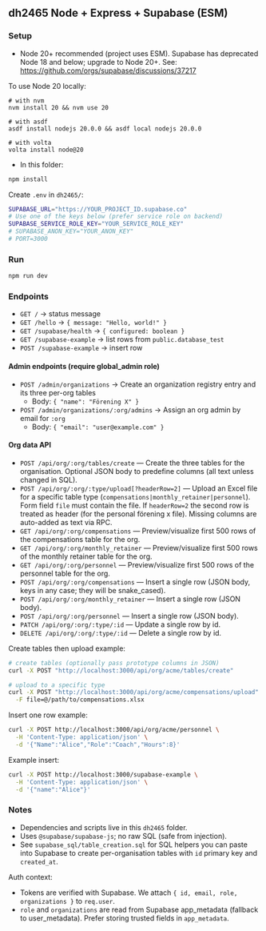 ## dh2465 Node + Express + Supabase (ESM)

### Setup
- Node 20+ recommended (project uses ESM). Supabase has deprecated Node 18 and below; upgrade to Node 20+.
  See: https://github.com/orgs/supabase/discussions/37217

To use Node 20 locally:

```
# with nvm
nvm install 20 && nvm use 20

# with asdf
asdf install nodejs 20.0.0 && asdf local nodejs 20.0.0

# with volta
volta install node@20
```
- In this folder:

```bash
npm install
```

Create `.env` in `dh2465/`:

```bash
SUPABASE_URL="https://YOUR_PROJECT_ID.supabase.co"
# Use one of the keys below (prefer service role on backend)
SUPABASE_SERVICE_ROLE_KEY="YOUR_SERVICE_ROLE_KEY"
# SUPABASE_ANON_KEY="YOUR_ANON_KEY"
# PORT=3000
```

### Run

```bash
npm run dev
```

### Endpoints
- `GET /` → status message
- `GET /hello` → `{ message: "Hello, world!" }`
- `GET /supabase/health` → `{ configured: boolean }`
- `GET /supabase-example` → list rows from `public.database_test`
- `POST /supabase-example` → insert row

#### Admin endpoints (require global_admin role)
- `POST /admin/organizations` → Create an organization registry entry and its three per-org tables
  - Body: `{ "name": "Förening X" }`
- `POST /admin/organizations/:org/admins` → Assign an org admin by email for `:org`
  - Body: `{ "email": "user@example.com" }`

#### Org data API
- `POST /api/org/:org/tables/create` — Create the three tables for the organisation. Optional JSON body to predefine columns (all text unless changed in SQL).
- `POST /api/org/:org/:type/upload[?headerRow=2]` — Upload an Excel file for a specific table type (`compensations|monthly_retainer|personnel`). Form field `file` must contain the file. If `headerRow=2` the second row is treated as header (for the personal förening x file). Missing columns are auto-added as text via RPC.
- `GET /api/org/:org/compensations` — Preview/visualize first 500 rows of the compensations table for the org.
- `GET /api/org/:org/monthly_retainer` — Preview/visualize first 500 rows of the monthly retainer table for the org.
- `GET /api/org/:org/personnel` — Preview/visualize first 500 rows of the personnel table for the org.
- `POST /api/org/:org/compensations` — Insert a single row (JSON body, keys in any case; they will be snake_cased).
- `POST /api/org/:org/monthly_retainer` — Insert a single row (JSON body).
- `POST /api/org/:org/personnel` — Insert a single row (JSON body).
 - `PATCH /api/org/:org/:type/:id` — Update a single row by id.
 - `DELETE /api/org/:org/:type/:id` — Delete a single row by id.

Create tables then upload example:
```bash
# create tables (optionally pass prototype columns in JSON)
curl -X POST "http://localhost:3000/api/org/acme/tables/create"

# upload to a specific type
curl -X POST "http://localhost:3000/api/org/acme/compensations/upload" \
  -F file=@/path/to/compensations.xlsx
```

Insert one row example:
```bash
curl -X POST http://localhost:3000/api/org/acme/personnel \
  -H 'Content-Type: application/json' \
  -d '{"Name":"Alice","Role":"Coach","Hours":8}'
```

Example insert:

```bash
curl -X POST http://localhost:3000/supabase-example \
  -H 'Content-Type: application/json' \
  -d '{"name":"Alice"}'
```

### Notes
- Dependencies and scripts live in this `dh2465` folder.
- Uses `@supabase/supabase-js`; no raw SQL (safe from injection).
 - See `supabase_sql/table_creation.sql` for SQL helpers you can paste into Supabase to create per-organisation tables with `id` primary key and `created_at`.

Auth context:
- Tokens are verified with Supabase. We attach `{ id, email, role, organizations }` to `req.user`.
- `role` and `organizations` are read from Supabase app_metadata (fallback to user_metadata). Prefer storing trusted fields in `app_metadata`.


